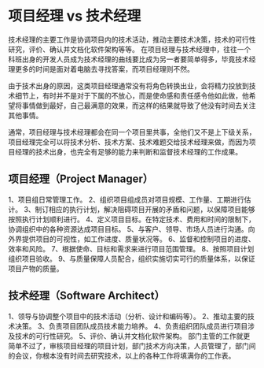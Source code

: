 # 项目经理 vs 技术经理

技术经理的主要工作是协调项目内的技术活动，推动主要技术决策，技术的可行性研究，评价、确认并文档化软件架构等等。 在项目经理与技术经理中，往往一个科班出身的开发人员成为技术经理的曲线要比成为另一者要简单得多，毕竟技术经理更多的时间是面对着电脑去寻找答案，而项目经理则不然。

由于技术出身的原因，这类项目经理通常没有将角色转换出业，会将精力投放到技术细节上，有时并不是对于下属的不放心，而是使命感和责任感令他如此做，他希望将事情做到最好，自己最满意的效果，而这样的结果就导致了他没有时间去关注其他事情。

通常，项目经理与技术经理都会在同一个项目里共事，全他们又不是上下级关系，项目经理完全可以将技术分析、技术方案、技术难题交给技术经理来做，而因为项目经理的技术出身，也完全有足够的能力来判断和监督技术经理的工作成果。

## 项目经理（Project Manager）

1、项目组日常管理工作。
2、组织项目组成员对项目规模、工作量、工期进行估计。
3、制订相应的执行计划，解决阻碍项目开展的矛盾和问题，以保障项目能够按照执行计划顺利进行。
4、定义项目目标。在特定技术、费用和时间的限制下，协调组织中的各种资源达成项目目标。
5、与客户、领导、市场人员进行沟通。向外界提供项目的可视性，如工作进度、质量状况等。
6、监督和控制项目的进度、效率和风险。
7、根据使命、目标和需求来进行项目范围管理。
8、按照项目计划组织项目验收。
9、与质量保障人员配合，组织实施切实可行的质量体系，以保证项目产物的质量。

## 技术经理（Software Architect）

1、领导与协调整个项目中的技术活动（分析、设计和编码等）。
2、推动主要的技术决策。
3、负责项目团队成员技术能力培养。
4、负责组织团队成员进行项目涉及技术的可行性研究。
5、评价、确认并文档化软件架构。 部门主管的工作就更简单不过了，审核项目经理的项目计划，部门技术方向决策，人员管理了，部门间的会议，你根本没有时间去研究技术，以上的各种工作将填满你的工作表。
